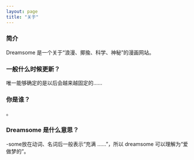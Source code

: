 ```yaml
---
layout: page
title: "关于"
---
```


### 简介

Dreamsome 是一个关于“浪漫、揶揄、科学、神秘”的漫画网站。

### 一般什么时候更新？

唯一能够确定的是以后会越来越固定的……

### 你是谁？

。


### Dreamsome 是什么意思？
-some放在动词、名词后一般表示“充满 ……”，所以 dreamsome 可以理解为“爱做梦的”。









